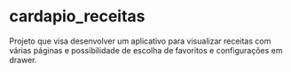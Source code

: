# cardapio_receitas

Projeto que visa desenvolver um aplicativo para visualizar receitas com várias páginas e possibilidade de escolha de favoritos e configurações em drawer.